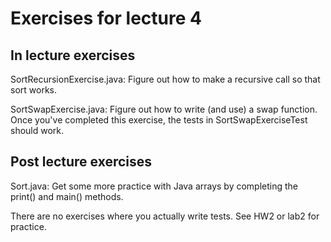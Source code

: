 Exercises for lecture 4
=====

In lecture exercises
-----
SortRecursionExercise.java: Figure out how to make a recursive call so that sort works.

SortSwapExercise.java: Figure out how to write (and use) a swap function. Once you've completed this exercise, the tests in SortSwapExerciseTest should work.

Post lecture exercises
-----
Sort.java: Get some more practice with Java arrays by completing the print() and main() methods. 


There are no exercises where you actually write tests. See HW2 or lab2 for practice.